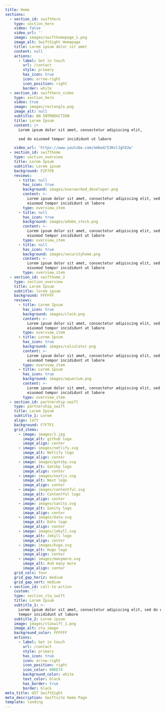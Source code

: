 ```yaml
---
title: Home
sections:
  - section_id: swifthero
    type: section_hero
    video: false
    video_url: ''
    image: images/swifthomepage_1.png
    image_alt: SwiftSight Homepage
    title: Lorem ipsum dolor sit amet
    content: null
    actions:
      - label: Get in touch
        url: /contact
        style: primary
        has_icon: true
        icon: arrow-right
        icon_position: right
        border: white
  - section_id: swifthero_video
    type: section_hero
    video: true
    image: images/rectangle.png
    image_alt: null
    subtitle: AN INTRODUCTION
    title: Lorem Ipsum
    content: |+
      Lorem ipsum dolor sit amet, consectetur adipiscing elit, 

      sed do eiusmod tempor incididunt ut labore

    video_url: 'https://www.youtube.com/embed/53KvlJghIUw'
  - section_id: swifthome
    type: section_overview
    title: Lorem Ipsum
    subtitle: Lorem ipsum
    background: F2F7F8
    reviews:
      - title: null
        has_icon: true
        background: images/overworked_developer.png
        content: >-
          Lorem ipsum dolor sit amet, consectetur adipiscing elit, sed do
          eiusmod tempor incididunt ut labore
        type: overview_item
      - title: null
        has_icon: true
        background: images/adobe_stock.png
        content: >-
          Lorem ipsum dolor sit amet, consectetur adipiscing elit, sed do
          eiusmod tempor incididunt ut labore
        type: overview_item
      - title: null
        has_icon: true
        background: images/securityhome.png
        content: >-
          Lorem ipsum dolor sit amet, consectetur adipiscing elit, sed do
          eiusmod tempor incididunt ut labore
        type: overview_item
  - section_id: swifthome_2
    type: section_overview
    title: Lorem Ipsum
    subtitle: lorem ipsum
    background: FFFFFF
    reviews:
      - title: Lorem Ipsum
        has_icon: true
        background: images/clock.png
        content: >-
          Lorem ipsum dolor sit amet, consectetur adipiscing elit, sed do
          eiusmod tempor incididunt ut labore
        type: overview_item
      - title: Lorem Ipsum
        has_icon: true
        background: images/calculator.png
        content: >-
          Lorem ipsum dolor sit amet, consectetur adipiscing elit, sed do
          eiusmod tempor incididunt ut labore
        type: overview_item
      - title: Lorem Ipsum
        has_icon: true
        background: images/aquarium.png
        content: >-
          Lorem ipsum dolor sit amet, consectetur adipiscing elit, sed do
          eiusmod tempor incididunt ut labore
        type: overview_item
  - section_id: partnership-swift
    type: partnership_swift
    title: Lorem Ipsum
    subtitle_1: Lorem
    align: left
    background: F7F7F1
    grid_items:
      - image: images/1.jpg
        image_alt: github logo
        image_align: center
      - image: images/netlify.svg
        image_alt: Netlify logo
        image_align: center
      - image: images/gatsby.svg
        image_alt: Gatsby logo
        image_align: center
      - image: images/nextjs.svg
        image_alt: Next logo
        image_align: center
      - image: images/contentful.svg
        image_alt: Contentful logo
        image_align: center
      - image: images/sanity.svg
        image_alt: Sanity logo
        image_align: center
      - image: images/dato.svg
        image_alt: Dato logo
        image_align: center
      - image: images/jekyll.svg
        image_alt: Jekyll logo
        image_align: center
      - image: images/hugo.svg
        image_alt: Hugo logo
        image_align: center
      - image: images/manymore.svg
        image_alt: And many more
        image_align: center
    grid_cols: four
    grid_gap_horiz: medium
    grid_gap_vert: medium
  - section_id: call-to-action
    custom: ''
    type: section_cta_swift
    title: Lorem Ipsum
    subtitle_1: >-
      Lorem ipsum dolor sit amet, consectetur adipiscing elit, sed do eiusmod
      tempor incididunt ut labore
    subtitle_2: Lorem ipsum
    image: images/ctaswift_1.png
    image_alt: cta_image
    background_color: FFFFFF
    actions:
      - label: Get in touch
        url: /contact
        style: primary
        has_icon: true
        icon: arrow-right
        icon_position: right
        icon_color: 006E74
        background_color: white
        text_color: black
        has_border: true
        border: black
meta_title: UST SwiftSight
meta_description: Swiftsite Home Page
template: landing
---
```

